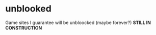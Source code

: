 # unblooked
Game sites I guarantee will be unbloocked  (maybe forever?)
<b>STILL IN CONSTRUCTION</b>
